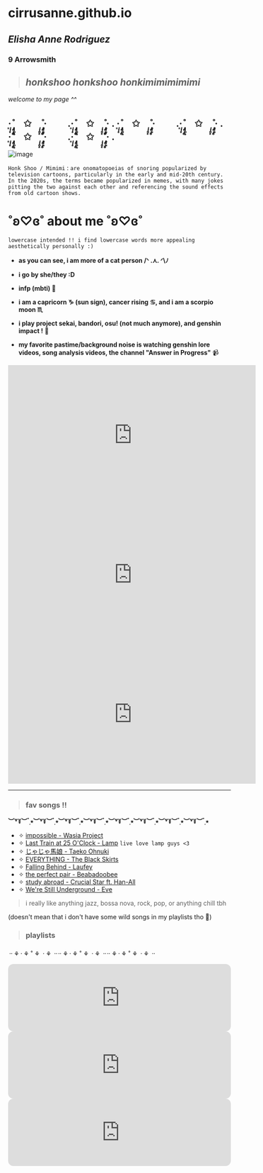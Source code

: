 # cirrusanne.github.io
## *Elisha Anne Rodriguez*
### **9 Arrowsmith**

> ## *honkshoo honkshoo honkimimimimimi*

*welcome to my page ^^*

·͙*̩̩͙˚̩̥̩̥*̩̩̥͙　✩　*̩̩̥͙˚̩̥̩̥*̩̩͙‧͙ 　　.·͙*̩̩͙˚̩̥̩̥*̩̩̥͙　✩　*̩̩̥͙˚̩̥̩̥*̩̩͙‧͙ . ·͙*̩̩͙˚̩̥̩̥*̩̩̥͙　✩　*̩̩̥͙˚̩̥̩̥*̩̩͙‧͙ 　　.·͙*̩̩͙˚̩̥̩̥*̩̩̥͙　✩　*̩̩̥͙˚̩̥̩̥*̩̩͙‧͙ . ·͙*̩̩͙˚̩̥̩̥*̩̩̥͙　✩　*̩̩̥͙˚̩̥̩̥*̩̩͙‧͙ 　　.·͙*̩̩͙˚̩̥̩̥*̩̩̥͙　✩　*̩̩̥͙˚̩̥̩̥*̩̩͙‧͙ .
---
![image](https://external-preview.redd.it/nq-QgCQANY2WLPh6s3-rrWGwipp71ajbZ0HpjpHkOqo.png?format=pjpg&auto=webp&s=3b394cd47a51f23e35a6eee090f91d089eb02d4b)

`Honk Shoo / Mimimi`
: `are onomatopoeias of snoring popularized by television cartoons, particularly in the early and mid-20th century. In the 2020s, the terms became popularized in memes, with many jokes pitting the two against each other and referencing the sound effects from old cartoon shows.`

# **˚ʚ♡ɞ˚ about me ˚ʚ♡ɞ˚**
`lowercase intended !! i find lowercase words more appealing aesthetically personally :)`

- **as you can see, i am more of a cat person /ᐠ .⋏. ᐟ\ﾉ**

- **i go by she/they :D**

- **infp (mbti) 🌼**

- **i am a capricorn ♑ (sun sign), cancer rising ♋, and i am a scorpio moon ♏**

- **i play project sekai, bandori, osu! (not much anymore), and genshin impact !** 🎲

- **my favorite pastime/background noise is watching genshin lore videos, song analysis videos, the channel "Answer in Progress"** 📹

<iframe width="560" height="315" src="https://www.youtube.com/embed/r8e6xqxL0h4" title="YouTube video player" frameborder="0" allow="accelerometer; autoplay; clipboard-write; encrypted-media; gyroscope; picture-in-picture; web-share" allowfullscreen></iframe>

<iframe width="560" height="315" src="https://www.youtube.com/embed/uVAGjfFmFkw" title="YouTube video player" frameborder="0" allow="accelerometer; autoplay; clipboard-write; encrypted-media; gyroscope; picture-in-picture; web-share" allowfullscreen></iframe>

<iframe width="560" height="315" src="https://www.youtube.com/embed/13zqeZdyQiM" title="YouTube video player" frameborder="0" allow="accelerometer; autoplay; clipboard-write; encrypted-media; gyroscope; picture-in-picture; web-share" allowfullscreen></iframe>

---
> ### **fav songs !!**
 **︶꒷꒦︶ ๋࣭ ⭑︶꒷꒦︶ ๋࣭ ⭑︶꒷꒦︶ ๋࣭ ⭑︶꒷꒦︶ ๋࣭ ⭑︶꒷꒦︶ ๋࣭ ⭑︶꒷꒦︶ ๋࣭ ⭑︶꒷꒦︶ ๋࣭ ⭑︶꒷꒦︶ ๋࣭ ⭑**
- ✧ [impossible - Wasia Project](https://www.youtube.com/watch?v=9o94oEX3od8)
- ✧ [Last Train at 25 O'Clock - Lamp](https://www.youtube.com/watch?v=yDOx_Duc498)
`live love lamp guys <3`
- ✧ [じゃじゃ馬娘 - Taeko Ohnuki](https://youtu.be/3rHObjo2Bu4?list=PLP1lC0FnuI0KTPg1PB1yXaRRt6NhkVRZE)
- ✧ [EVERYTHING - The Black Skirts](https://www.youtube.com/watch?v=ITnT4L988G0)
- ✧ [Falling Behind - Laufey](https://youtu.be/Ej8RhiSv2-4)
- ✧ [the perfect pair - Beabadoobee](https://www.youtube.com/watch?v=HwtEBQiuX-c)
- ✧ [study abroad - Crucial Star ft. Han-All](https://youtu.be/IEFcJXRd6Ek)
- ✧ [We're Still Underground - Eve](https://www.youtube.com/watch?v=nBteO-bU78Y)

> i really like anything jazz, bossa nova, rock, pop, or anything chill tbh

(doesn't mean that i don't have some wild songs in my playlists tho 👀)

> ### **playlists**
᠃ ⚘᠂ ⚘ ˚ ⚘ ᠂ ⚘ ᠃᠃ ⚘᠂ ⚘ ˚ ⚘ ᠂ ⚘ ᠃᠃ ⚘᠂ ⚘ ˚ ⚘ ᠂ ⚘ ᠃
<iframe style="border-radius:12px" src="https://open.spotify.com/embed/playlist/5DazOJHBr1RnENKW8b8HZM?utm_source=generator" width="100%" height="152" frameBorder="0" allowfullscreen="" allow="autoplay; clipboard-write; encrypted-media; fullscreen; picture-in-picture" loading="lazy"></iframe>

<iframe style="border-radius:12px" src="https://open.spotify.com/embed/playlist/1dNzL37R70yEMKa8tsoman?utm_source=generator" width="100%" height="152" frameBorder="0" allowfullscreen="" allow="autoplay; clipboard-write; encrypted-media; fullscreen; picture-in-picture" loading="lazy"></iframe>

<iframe style="border-radius:12px" src="https://open.spotify.com/embed/playlist/0Pajk5IRjlupkIIeXtANMM?utm_source=generator&theme=0" width="100%" height="152" frameBorder="0" allowfullscreen="" allow="autoplay; clipboard-write; encrypted-media; fullscreen; picture-in-picture" loading="lazy"></iframe>

